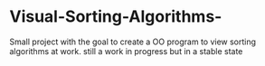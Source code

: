 # Visual-Sorting-Algorithms-
Small project with the goal to create a OO program to view sorting algorithms at work. 
still a work in progress but in a stable state

